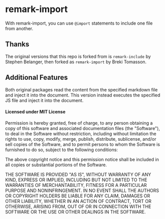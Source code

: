 # remark-import

With remark-import, you can use `@import` statements to include one file from another.

## Thanks

The original versions that this repo is forked from is `remark-include` by Stephen Belanger, then forked as `remark-import` by Breki Tomasson.

## Additional Features

Both original packages read the content from the specified markdown file and inject it into the document. This version instead executes the specified JS file and inject it into the document.

#### Licensed under MIT License

Permission is hereby granted, free of charge, to any person obtaining a copy of this software and associated
documentation files (the "Software"), to deal in the Software without restriction, including without limitation the
rights to use, copy, modify, merge, publish, distribute, sublicense, and/or sell copies of the Software, and to permit
persons to whom the Software is furnished to do so, subject to the following conditions:

The above copyright notice and this permission notice shall be included in all copies or substantial portions of the
Software.

THE SOFTWARE IS PROVIDED "AS IS", WITHOUT WARRANTY OF ANY KIND, EXPRESS OR IMPLIED, INCLUDING BUT NOT LIMITED TO THE
WARRANTIES OF MERCHANTABILITY, FITNESS FOR A PARTICULAR PURPOSE AND NONINFRINGEMENT. IN NO EVENT SHALL THE AUTHORS OR
COPYRIGHT HOLDERS BE LIABLE FOR ANY CLAIM, DAMAGES OR OTHER LIABILITY, WHETHER IN AN ACTION OF CONTRACT, TORT OR
OTHERWISE, ARISING FROM, OUT OF OR IN CONNECTION WITH THE SOFTWARE OR THE USE OR OTHER DEALINGS IN THE SOFTWARE.
